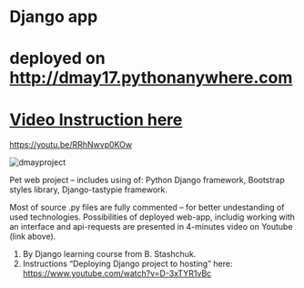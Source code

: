 # Django app

# deployed on http://dmay17.pythonanywhere.com

# [Video Instruction here]( https://youtu.be/RRhNwvp0KOw) 
https://youtu.be/RRhNwvp0KOw

![dmayproject](https://github.com/DimitriusMay/courses/assets/151651786/eb949601-919d-446d-9ba5-50db1055a791)

Pet web project – includes using of: 
Python Django framework, 
Bootstrap styles library,
Django-tastypie framework.

Most of source .py files are fully commented – for better undestanding of used technologies.
Possibilities of deployed web-app, includig working with an interface and api-requests are presented in 4-minutes video on Youtube (link above).

1. By Django learning course from B. Stashchuk.
2. Instructions “Deploying Django project to hosting” here:  https://www.youtube.com/watch?v=D-3xTYR1vBc


